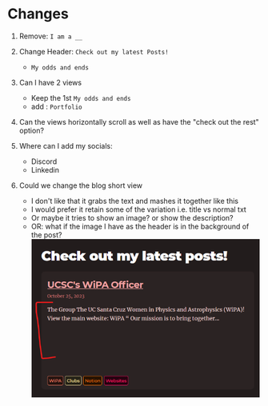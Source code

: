 # Changes
1. Remove: `I am a __ `
2. Change Header: `Check out my latest Posts!`
    - `My odds and ends`
3. Can I have 2 views 
    - Keep the 1st `My odds and ends`
    - add : `Portfolio`
4. Can the views horizontally scroll as well as have the "check out the rest" option? 

5. Where can I add my socials: 
    - Discord 
    - Linkedin 

6. Could we change the blog short view 
    - I don't like that it grabs the text and mashes it together like this
    - I would prefer it retain some of the variation i.e. title vs normal txt 
    - Or maybe it tries to show an image? or show the description? 
    - OR: what if the image I have as the header is in the background of the post? 
![blog](blogshort.png)